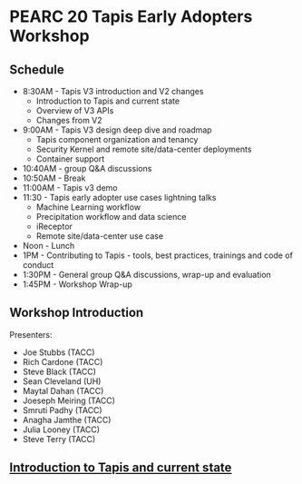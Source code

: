 # PEARC 20 Tapis Early Adopters Workshop

## Schedule

* 8:30AM - Tapis V3 introduction and V2 changes 
	* Introduction to Tapis and current state 
	* Overview of V3 APIs 
	* Changes from V2 
* 9:00AM - Tapis V3 design deep dive and roadmap 
	* Tapis component organization and tenancy 
	* Security Kernel and remote site/data-center deployments 
	* Container support 
* 10:40AM - group Q&A discussions
* 10:50AM - Break
* 11:00AM - Tapis v3 demo
* 11:30 - Tapis early adopter use cases lightning talks
	* Machine Learning workflow 
	* Precipitation workflow and data science 
	* iReceptor 
	* Remote site/data-center use case 
* Noon - Lunch
* 1PM - Contributing to Tapis - tools, best practices, trainings and code of conduct 
* 1:30PM - General group Q&A discussions, wrap-up and evaluation
* 1:45PM - Workshop Wrap-up

## Workshop Introduction
Presenters: 
* Joe Stubbs (TACC)
* Rich Cardone (TACC)
* Steve Black (TACC)
* Sean Cleveland (UH)
* Maytal Dahan (TACC)
* Joeseph Meiring (TACC)
* Smruti Padhy (TACC)
* Anagha Jamthe (TACC)
* Julia Looney (TACC)
* Steve Terry (TACC)

## [Introduction to Tapis and current state](./block1/TapisIntro.md)